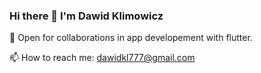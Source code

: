 ### Hi there 👋 I'm Dawid Klimowicz


🤝 Open for collaborations in app developement with flutter.





 📫 How to reach me: dawidkl777@gmail.com <br>

